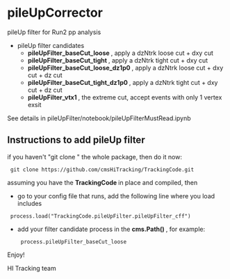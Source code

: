 # pileUpCorrector
pileUp filter for Run2 pp analysis

- pileUp filter candidates
	- <strong> pileUpFilter_baseCut_loose </strong>, apply a dzNtrk loose cut + dxy cut
	- <strong> pileUpFilter_baseCut_tight </strong>, apply a dzNtrk tight cut + dxy cut
	- <strong> pileUpFilter_baseCut_loose_dz1p0 </strong>, apply a dzNtrk loose cut + dxy cut + dz cut
	- <strong> pileUpFilter_baseCut_tight_dz1p0 </strong>, apply a dzNtrk tight cut + dxy cut + dz cut
	- <strong> pileUpFilter_vtx1 </strong>, the extreme cut, accept events with only 1 vertex exsit

See details in pileUpFilter/notebook/pileUpFilterMustRead.ipynb

## Instructions to add pileUp filter

if you haven't "git clone " the whole package, then do it now:

<pre><code> git clone https://github.com/cmsHiTracking/TrackingCode.git </code></pre>

assuming you have the <strong> TrackingCode </strong> in place and compiled, then

- go to your config file that runs, add the following line where you load includes 
<pre><code> process.load("TrackingCode.pileUpFilter.pileUpFilter_cff") </pre></code>
- add your filter candidate process in the <strong> cms.Path() </strong>, for example: <pre><code> process.pileUpFilter_baseCut_loose </pre></code>

Enjoy!

HI Tracking team



